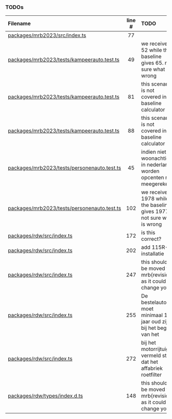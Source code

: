 ### TODOs

| Filename                                                                                        | line # | TODO                                                                  |
| :---------------------------------------------------------------------------------------------- | :----: | :-------------------------------------------------------------------- |
| [packages/mrb2023/src/index.ts](packages/mrb2023/src/index.ts#L77)                              |   77   |                                                                       |
| [packages/mrb2023/tests/kampeerauto.test.ts](packages/mrb2023/tests/kampeerauto.test.ts#L49)    |   49   | we receive 52 while the baseline gives 65. not sure what is wrong     |
| [packages/mrb2023/tests/kampeerauto.test.ts](packages/mrb2023/tests/kampeerauto.test.ts#L81)    |   81   | this scenario is not covered in baseline calculator                   |
| [packages/mrb2023/tests/kampeerauto.test.ts](packages/mrb2023/tests/kampeerauto.test.ts#L88)    |   88   | this scenario is not covered in baseline calculator                   |
| [packages/mrb2023/tests/personenauto.test.ts](packages/mrb2023/tests/personenauto.test.ts#L45)  |   45   | indien niet woonachtig in nederland, worden opcenten niet meegerekend |
| [packages/mrb2023/tests/personenauto.test.ts](packages/mrb2023/tests/personenauto.test.ts#L102) |  102   | we receive 1978 while the baseline gives 1977. not sure what is wrong |
| [packages/rdw/src/index.ts](packages/rdw/src/index.ts#L172)                                     |  172   | is this correct?                                                      |
| [packages/rdw/src/index.ts](packages/rdw/src/index.ts#L202)                                     |  202   | add 115R-installatie                                                  |
| [packages/rdw/src/index.ts](packages/rdw/src/index.ts#L247)                                     |  247   | this should be moved to mrb{revision} as it could change yoy          |
| [packages/rdw/src/index.ts](packages/rdw/src/index.ts#L255)                                     |  255   | De bestelauto moet minimaal 12 jaar oud zijn bij het begin van het    |
| [packages/rdw/src/index.ts](packages/rdw/src/index.ts#L272)                                     |  272   | bij het motorrijtuig vermeld staat dat het affabriek roetfilter       |
| [packages/rdw/types/index.d.ts](packages/rdw/types/index.d.ts#L148)                             |  148   | this should be moved to mrb{revision} as it could change yoy          |
